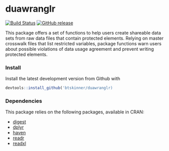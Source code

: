 # duawranglr

[![Build
Status](https://travis-ci.org/btskinner/duawranglr.svg?branch=master)](https://travis-ci.org/btskinner/duawranglr)
[![GitHub
release](https://img.shields.io/github/release/btskinner/duawranglr.svg)](https://github.com/btskinner/duawranglr)

This package offers a set of functions to help users create shareable
data sets from raw data files that contain protected elements. Relying
on master crosswalk files that list restricted variables, package
functions warn users about possible violations of data usage agreement
and prevent writing protected elements.  

### Install

Install the latest development version from Github with

```r
devtools::install_github('btskinner/duawranglr)
```

### Dependencies

This package relies on the following packages, available in CRAN:

* [digest](http://cran.r-project.org/package=digest)
* [dplyr](http://cran.r-project.org/package=dplyr)
* [haven](http://cran.r-project.org/package=haven)
* [readr](http://cran.r-project.org/package=readr)
* [readxl](http://cran.r-project.org/package=readxl)
